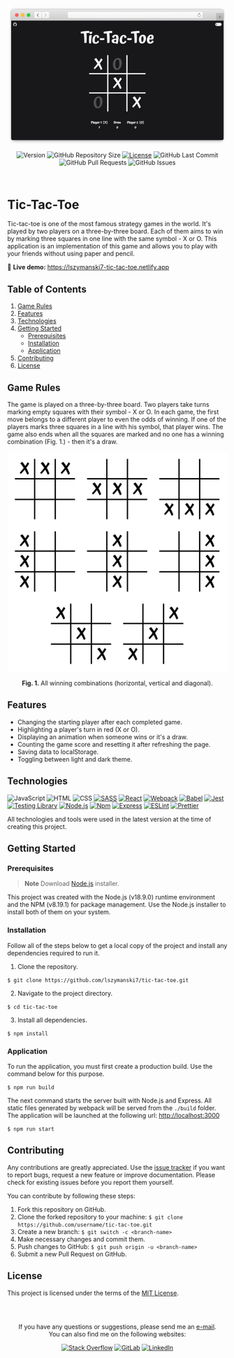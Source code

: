 <!-- APPLICATION PREVIEW -->
<div align="center">
  
  ![Tic-Tac-Toe Header](./docs/application.png)
  
</div>

<!-- SHIELDS -->
<div align="center">
  
  ![Version](https://img.shields.io/badge/1.0.0-blue?label=Version&labelColor=555555)
  ![GitHub Repository Size](https://img.shields.io/github/repo-size/lszymanski7/tic-tac-toe?label=Size&labelColor=555555)
  [![License](https://img.shields.io/badge/License-MIT-yellow.svg?label=License&labelColor=555555)](https://github.com/lszymanski7/tic-tac-toe/blob/main/LICENSE.md)
  ![GitHub Last Commit](https://img.shields.io/github/last-commit/lszymanski7/tic-tac-toe?label=Last%20Commit&labelColor=555555)
  ![GitHub Pull Requests](https://img.shields.io/github/issues-pr/lszymanski7/tic-tac-toe?label=Pull%20Requests&labelColor=555555)
  ![GitHub Issues](https://img.shields.io/github/issues/lszymanski7/tic-tac-toe?label=Issues&labelColor=555555)
  
</div>

<br/>

<!-- TIC-TAC-TOE -->
# Tic-Tac-Toe
Tic-tac-toe is one of the most famous strategy games in the world. It's played by two players on a three-by-three board. Each of them aims to win by marking three squares in one line with the same symbol - X or O. This application is an implementation of this game and allows you to play with your friends without using paper and pencil.

🚀 **Live demo:** <a href="https://lszymanski7-tic-tac-toe.netlify.app">https://lszymanski7-tic-tac-toe.netlify.app</a>

<!-- TABLE OF CONTENTS -->
## Table of Contents
1. [Game Rules](#game-rules)
2. [Features](#features)
3. [Technologies](#technologies)
4. [Getting Started](#getting-started)
    - [Prerequisites](#prerequisites)
    - [Installation](#installation)
    - [Application](#application)
5. [Contributing](#contributing)
6. [License](#license)

<!-- GAME RULES -->
## Game Rules
The game is played on a three-by-three board. Two players take turns marking empty squares with their symbol - X or O. In each game, the first move belongs to a different player to even the odds of winning. If one of the players marks three squares in a line with his symbol, that player wins. The game also ends when all the squares are marked and no one has a winning combination (Fig. 1.) - then it's a draw.

<div align="center">

  ![Winning Combinations](./docs/winning-combinations.png)

  **Fig. 1.** All winning combinations (horizontal, vertical and diagonal).

</div>

<!-- FEATURES -->
## Features
- Changing the starting player after each completed game.
- Highlighting a player's turn in red (X or O).
- Displaying an animation when someone wins or it's a draw.
- Counting the game score and resetting it after refreshing the page.
- Saving data to localStorage.
- Toggling between light and dark theme.

<!-- TECHNOLOGIES -->
## Technologies
![JavaScript](https://img.shields.io/badge/JavaScript-555555?style=flat&logo=javascript&logoColor=F7DF1E)
![HTML](https://img.shields.io/badge/HTML-555555?style=flat&logo=html5&logoColor=E34F26)
![CSS](https://img.shields.io/badge/CSS-555555?style=flat&logo=css3&logoColor=1572B6)
[![SASS](https://img.shields.io/badge/SASS%20|%20v1.66.1-555555?style=flat&logo=SASS&logoColor=CC6699)](https://sass-lang.com)
[![React](https://img.shields.io/badge/React%20|%20v18.2.0-555555?style=flat&logo=react&logoColor=61DAFB)](https://reactjs.org)
[![Webpack](https://img.shields.io/badge/Webpack%20|%20v5.88.2-555555?style=flat&logo=webpack&logoColor=8DD6F9)](https://webpack.js.org)
[![Babel](https://img.shields.io/badge/Babel%20|%20v7.22.10-555555?style=flat&logo=babel&logoColor=F9DC3E)](https://babeljs.io)
[![Jest](https://img.shields.io/badge/Jest%20|%20v29.6.2-555555?style=flat&logo=jest&logoColor=C21325)](https://jestjs.io)
[![Testing Library](https://img.shields.io/badge/Testing%20Library%20|%20v9.3.1-555555?style=flat&logo=testinglibrary&logoColor=E33332)](https://testing-library.com)
[![Node.js](https://img.shields.io/badge/Node.js%20|%20v18.9.0-555555?style=flat&logo=node.js&logoColor=339933)](https://nodejs.org/en)
[![Npm](https://img.shields.io/badge/Npm%20|%20v8.19.1-555555?style=flat&logo=npm&logoColor=CB3837)](https://npmjs.com)
[![Express](https://img.shields.io/badge/Express%20%7C%20v4.18.2-555555?style=flat&logo=express&logoColor=FFFFFF)](https://expressjs.com)
[![ESLint](https://img.shields.io/badge/ESLint%20%7C%20v8.47.0-555555?style=flat&logo=eslint&logoColor=4B32C3)](https://eslint.org)
[![Prettier](https://img.shields.io/badge/Prettier%20%7C%20v3.0.2-555555?style=flat&logo=prettier&logoColor=F7B93E)](https://prettier.io)

All technologies and tools were used in the latest version at the time of creating this project.

<!-- Getting Started -->
## Getting Started

<!-- Prerequisites -->
### Prerequisites
> **Note** Download [Node.js](https://nodejs.org/en/download) installer.

This project was created with the Node.js (v18.9.0) runtime environment and the NPM (v8.19.1) for package management. Use the Node.js installer to install both of them on your system.

<!-- Installation -->
### Installation
Follow all of the steps below to get a local copy of the project and install any dependencies required to run it.

1. Clone the repository.

```
$ git clone https://github.com/lszymanski7/tic-tac-toe.git
```

2. Navigate to the project directory.

```
$ cd tic-tac-toe
```

3. Install all dependencies.

```
$ npm install
```

<!-- APPLICATION -->
### Application
To run the application, you must first create a production build. Use the command below for this purpose.

```
$ npm run build
```

The next command starts the server built with Node.js and Express. All static files generated by webpack will be served from the `./build` folder. The application will be launched at the following url: [http://localhost:3000](http://localhost:3000)

```
$ npm run start
```

<!-- CONTRIBUTING -->
## Contributing
Any contributions are greatly appreciated. Use the [issue tracker](https://github.com/lszymanski7/tic-tac-toe/issues) if you want to report bugs, request a new feature or improve documentation. Please check for existing issues before you report them yourself.

You can contribute by following these steps:
1. Fork this repository on GitHub.
2. Clone the forked repository to your machine: `$ git clone https://github.com/username/tic-tac-toe.git`
3. Create a new branch: `$ git switch -c <branch-name>`
4. Make necessary changes and commit them.
5. Push changes to GitHub: `$ git push origin -u <branch-name>`
6. Submit a new Pull Request on GitHub.

<!-- LICENSE -->
## License
This project is licensed under the terms of the [MIT License](https://github.com/lszymanski7/tic-tac-toe/blob/main/LICENSE.md).

<br/>

<!-- LINKS -->
##
<div align="center">
  <p>If you have any questions or suggestions, please send me an <a href="mailto:lszymanskiinfo@gmail.com?subject=GitHub - Your subject here...">e-mail</a>. <br/> You can also find me on the following websites:</p>
  
  [![Stack Overflow](https://img.shields.io/badge/Stack%20Overflow-F58025?style=flat&logo=stackoverflow&logoColor=white)](https://stackoverflow.com/users/18706083)
  [![GitLab](https://img.shields.io/badge/GitLab-555555?style=flat&logo=gitlab)](https://gitlab.com/lszymanski7)
  [![LinkedIn](https://img.shields.io/badge/LinkedIn-0A66C2?style=flat&logo=linkedin)](https://linkedin.com/in/lszymanski7)
</div>
